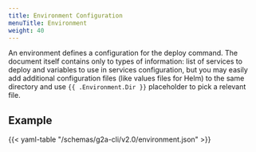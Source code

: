 ```yaml
---
title: Environment Configuration
menuTitle: Environment
weight: 40
---
```


An environment defines a configuration for the deploy command. The document itself contains only to
types of information: list of services to deploy and variables to use in services configuration, but
you may easily add additional configuration files (like values files for Helm) to the same directory
and use `{{ .Environment.Dir }}` placeholder to pick a relevant file.

## Example

{{< yaml-table "/schemas/g2a-cli/v2.0/environment.json" >}}
